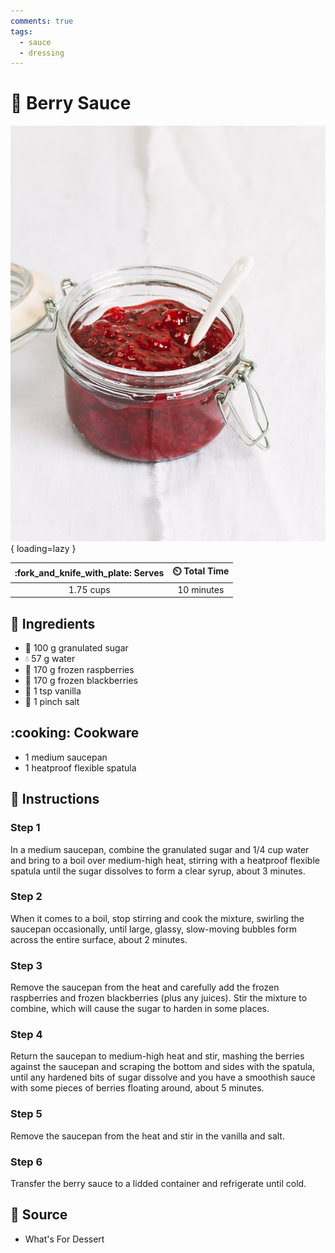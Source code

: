 ```yaml
---
comments: true
tags:
  - sauce
  - dressing
---
```

# :strawberry: Berry Sauce

![Berry Sauce][1]{ loading=lazy }

| :fork_and_knife_with_plate: Serves | :timer_clock: Total Time |
|:----------------------------------:|:-----------------------: |
| 1.75 cups | 10 minutes |

## :salt: Ingredients

- :candy: 100 g granulated sugar
- :droplet: 57 g water
- :strawberry: 170 g frozen raspberries
- :strawberry: 170 g frozen blackberries
- :icecream: 1 tsp vanilla
- :salt: 1 pinch salt

## :cooking: Cookware

- 1 medium saucepan
- 1 heatproof flexible spatula

## :pencil: Instructions

### Step 1

In a medium saucepan, combine the granulated sugar and 1/4 cup water and bring to a boil over medium-high heat, stirring
with a heatproof flexible spatula until the sugar dissolves to form a clear syrup, about 3 minutes.

### Step 2

When it comes to a boil, stop stirring and cook the mixture, swirling the saucepan occasionally, until large, glassy,
slow-moving bubbles form across the entire surface, about 2 minutes.

### Step 3

Remove the saucepan from the heat and carefully add the frozen raspberries and frozen blackberries (plus any juices).
Stir the mixture to combine, which will cause the sugar to harden in some places.

### Step 4

Return the saucepan to medium-high heat and stir, mashing the berries against the saucepan and scraping the bottom and
sides with the spatula, until any hardened bits of sugar dissolve and you have a smoothish sauce with some pieces of
berries floating around, about 5 minutes.

### Step 5

Remove the saucepan from the heat and stir in the vanilla and salt.

### Step 6

Transfer the berry sauce to a lidded container and refrigerate until cold.

## :link: Source

- What's For Dessert

[1]: <../assets/images/berry-sauce.jpg>

